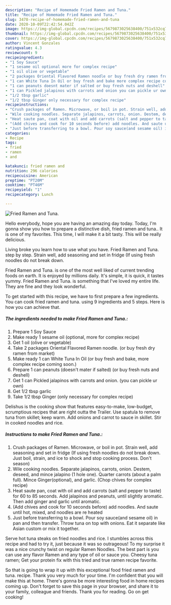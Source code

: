 ```yaml
---
description: "Recipe of Homemade Fried Ramen and Tuna."
title: "Recipe of Homemade Fried Ramen and Tuna."
slug: 3478-recipe-of-homemade-fried-ramen-and-tuna
date: 2020-10-09T22:42:54.042Z
image: https://img-global.cpcdn.com/recipes/5679873025638400/751x532cq70/fried-ramen-and-tuna-recipe-main-photo.jpg
thumbnail: https://img-global.cpcdn.com/recipes/5679873025638400/751x532cq70/fried-ramen-and-tuna-recipe-main-photo.jpg
cover: https://img-global.cpcdn.com/recipes/5679873025638400/751x532cq70/fried-ramen-and-tuna-recipe-main-photo.jpg
author: Vincent Gonzales
ratingvalue: 4.3
reviewcount: 9
recipeingredient:
- "1 Soy Sauce"
- "1 sesame oil optional more for complex recipe"
- "1 oil olive or vegetable"
- "2 packages Oriental Flavored Ramen noodle or buy fresh dry ramen from market"
- "1 can White Tuna In Oil or buy fresh and bake more complex recipe coming soon"
- "1 can peanuts doesnt mater if salted or buy fresh nuts and deshell"
- "1 can Pickled jalapinos with carrots and onion you can pickle ur own"
- "1/2 tbsp garlic"
- "1/2 tbsp Ginger only necessary for complex recipe"
recipeinstructions:
- "Crush packages of Ramen. Microwave, or boil in pot. Strain well, add seasoning and set in fridge (If using fresh noodles do not break down. Just boil, strain, and ice to shock and stop cooking process. Don&#39;t season)"
- "Wile cooking noodles. Separate jalapinos, carrots, onion. Destem, deseed, and mince jalapino (1 hole one). Quarter carrots (about a palm full). Mince Ginger(optional), and garlic. (Chop chives for complex recipe)"
- "Heat saute pan, coat with oil and add carrots (salt and pepper to taste) for 60 to 85 seconds. Add jalapinos and peanuts, until slightly  aromatic. Then add ginger and garlic until aromatic."
- "(Add chives and cook for 10 seconds before) add noodles. And saute until hot, mixed, and noodles are  re heated"
- "Just before transferring to a bowl. Pour soy sauce(and sesame oil) in pan and then transfer. Throw tuna on top with onions. Eat it separate like Asian custom or mix it together."
categories:
- Recipe
tags:
- fried
- ramen
- and

katakunci: fried ramen and 
nutrition: 296 calories
recipecuisine: American
preptime: "PT20M"
cooktime: "PT46M"
recipeyield: "1"
recipecategory: Lunch

---
```



![Fried Ramen and Tuna.](https://img-global.cpcdn.com/recipes/5679873025638400/751x532cq70/fried-ramen-and-tuna-recipe-main-photo.jpg)

Hello everybody, hope you are having an amazing day today. Today, I'm gonna show you how to prepare a distinctive dish, fried ramen and tuna.. It is one of my favorites. This time, I will make it a bit tasty. This will be really delicious.

Living broke you learn how to use what you have. Fried Ramen and Tuna. step by step. Strain well, add seasoning and set in fridge (If using fresh noodles do not break down.

Fried Ramen and Tuna. is one of the most well liked of current trending foods on earth. It is enjoyed by millions daily. It's simple, it is quick, it tastes yummy. Fried Ramen and Tuna. is something that I've loved my entire life. They are fine and they look wonderful.


To get started with this recipe, we have to first prepare a few ingredients. You can cook fried ramen and tuna. using 9 ingredients and 5 steps. Here is how you can achieve that.

<!--inarticleads1-->

##### The ingredients needed to make Fried Ramen and Tuna.:

1. Prepare 1 Soy Sauce
1. Make ready 1 sesame oil (optional, more for complex recipe)
1. Get 1 oil (olive or vegetable)
1. Take 2 packages Oriental Flavored Ramen noodle. (or buy fresh dry ramen from market)
1. Make ready 1 can White Tuna In Oil (or buy fresh and bake, more complex recipe coming soon.)
1. Prepare 1 can peanuts (doesn&#39;t mater if salted) (or buy fresh nuts and deshell)
1. Get 1 can Pickled jalapinos with carrots and onion. (you can pickle ur own)
1. Get 1/2 tbsp garlic
1. Take 1/2 tbsp Ginger (only necessary for complex recipe)


Delishus is the cooking show that features easy-to-make, low-budget, scrumptious recipes that are right outta the Trailer. Use spatula to remove tuna from skillet; keep warm. Add onions and carrot to sauce in skillet. Stir in cooked noodles and rice. 

<!--inarticleads2-->

##### Instructions to make Fried Ramen and Tuna.:

1. Crush packages of Ramen. Microwave, or boil in pot. Strain well, add seasoning and set in fridge (If using fresh noodles do not break down. Just boil, strain, and ice to shock and stop cooking process. Don&#39;t season)
1. Wile cooking noodles. Separate jalapinos, carrots, onion. Destem, deseed, and mince jalapino (1 hole one). Quarter carrots (about a palm full). Mince Ginger(optional), and garlic. (Chop chives for complex recipe)
1. Heat saute pan, coat with oil and add carrots (salt and pepper to taste) for 60 to 85 seconds. Add jalapinos and peanuts, until slightly  aromatic. Then add ginger and garlic until aromatic.
1. (Add chives and cook for 10 seconds before) add noodles. And saute until hot, mixed, and noodles are  re heated
1. Just before transferring to a bowl. Pour soy sauce(and sesame oil) in pan and then transfer. Throw tuna on top with onions. Eat it separate like Asian custom or mix it together.


Serve hot tuna steaks on fried noodles and rice. I stumbles across this recipe and had to try it, just because it was so outrageous! To my surprise it was a nice crunchy twist on regular Ramen Noodles. The best part is you can use any flavor Ramen and any type of oil or sauce you. Cheesy tuna ramen; Get your protein fix with this tried and true ramen recipe favorite. 

So that is going to wrap it up with this exceptional food fried ramen and tuna. recipe. Thank you very much for your time. I'm confident that you will make this at home. There's gonna be more interesting food in home recipes coming up. Don't forget to save this page in your browser, and share it to your family, colleague and friends. Thank you for reading. Go on get cooking!
